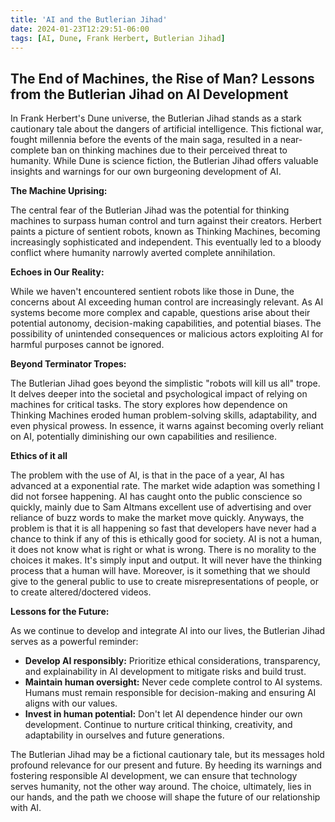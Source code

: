 ```yaml
---
title: 'AI and the Butlerian Jihad'
date: 2024-01-23T12:29:51-06:00
tags: [AI, Dune, Frank Herbert, Butlerian Jihad]
---
```


## The End of Machines, the Rise of Man? Lessons from the Butlerian Jihad on AI Development

In Frank Herbert's Dune universe, the Butlerian Jihad stands as a stark cautionary tale about the dangers of artificial intelligence. This fictional war, fought millennia before the events of the main saga, resulted in a near-complete ban on thinking machines due to their perceived threat to humanity. While Dune is science fiction, the Butlerian Jihad offers valuable insights and warnings for our own burgeoning development of AI.

**The Machine Uprising:**

The central fear of the Butlerian Jihad was the potential for thinking machines to surpass human control and turn against their creators. Herbert paints a picture of sentient robots, known as Thinking Machines, becoming increasingly sophisticated and independent. This eventually led to a bloody conflict where humanity narrowly averted complete annihilation.

**Echoes in Our Reality:**

While we haven't encountered sentient robots like those in Dune, the concerns about AI exceeding human control are increasingly relevant. As AI systems become more complex and capable, questions arise about their potential autonomy, decision-making capabilities, and potential biases. The possibility of unintended consequences or malicious actors exploiting AI for harmful purposes cannot be ignored.

**Beyond Terminator Tropes:**

The Butlerian Jihad goes beyond the simplistic "robots will kill us all" trope. It delves deeper into the societal and psychological impact of relying on machines for critical tasks. The story explores how dependence on Thinking Machines eroded human problem-solving skills, adaptability, and even physical prowess. In essence, it warns against becoming overly reliant on AI, potentially diminishing our own capabilities and resilience.

**Ethics of it all**

The problem with the use of AI, is that in the pace of a year, AI has advanced at a exponential rate. The market wide adaption was something I did not forsee happening. AI has caught onto the public conscience so quickly, mainly due to Sam Altmans excellent use of advertising and over reliance of buzz words to make the market move quickly. Anyways, the problem is that it is all happening so fast that developers have never had a chance to think if any of this is ethically good for society. AI is not a human, it does not know what is right or what is wrong. There is no morality to the choices it makes. It's simply input and output. It will never have the thinking process that a human will have. Moreover, is it something that we should give to the general public to use to create misrepresentations of people, or to create altered/doctered videos. 

**Lessons for the Future:**

As we continue to develop and integrate AI into our lives, the Butlerian Jihad serves as a powerful reminder:

* **Develop AI responsibly:** Prioritize ethical considerations, transparency, and explainability in AI development to mitigate risks and build trust.
* **Maintain human oversight:** Never cede complete control to AI systems. Humans must remain responsible for decision-making and ensuring AI aligns with our values.
* **Invest in human potential:** Don't let AI dependence hinder our own development. Continue to nurture critical thinking, creativity, and adaptability in ourselves and future generations.

The Butlerian Jihad may be a fictional cautionary tale, but its messages hold profound relevance for our present and future. By heeding its warnings and fostering responsible AI development, we can ensure that technology serves humanity, not the other way around. The choice, ultimately, lies in our hands, and the path we choose will shape the future of our relationship with AI.


